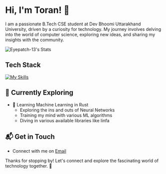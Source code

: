 # Hi, I'm Toran! 👋

I am a passionate B.Tech CSE student at Dev Bhoomi Uttarakhand University, driven by a curiosity for technology. My journey involves delving into the world of computer science, exploring new ideas, and sharing my insights with the community.

![Eyepatch-13's Stats](https://github-readme-stats.vercel.app/api?username=<username>&theme=vue-dark&show_icons=true&hide_border=true&count_private=true)

## Tech Stack
[![My Skills](https://skillicons.dev/icons?i=rust,py,linux,aws,gcp)](https://skillicons.dev)

## 🌱 Currently Exploring

- 🚀 Learning Machine Learning in Rust
  - Exploring the ins and outs of Neural Networks
  - Training my mind with various ML algorithms
  - Diving in various available libraries like linfa

## 📬 Get in Touch

- Connect with me on [Email](toranjain07@gmail.com)


Thanks for stopping by! Let's connect and explore the fascinating world of technology together. 🚀



<!--

Here are some ideas to get you started:

- 🔭 I’m currently working on ...
- 🌱 I’m currently learning ...
- 👯 I’m looking to collaborate on ...
- 🤔 I’m looking for help with ...
- 💬 Ask me about ...
- 📫 How to reach me: ...
- 😄 Pronouns: ...
- ⚡ Fun fact: ...
-->


